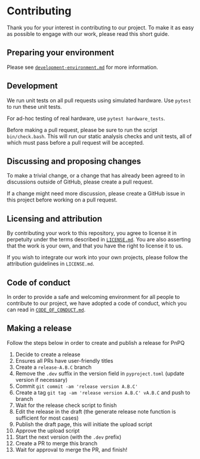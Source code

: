 # Contributing

Thank you for your interest in contributing to our project. To make it as easy as possible to engage with our work, please read this short guide.

## Preparing your environment

Please see [`development-environment.md`](https://github.com/moonshot-nagayama-pj/public-documents/blob/main/engineering/development-environment.md) for more information.

## Development

We run unit tests on all pull requests using simulated hardware. Use `pytest` to run these unit tests.

For ad-hoc testing of real hardware, use `pytest hardware_tests`.

Before making a pull request, please be sure to run the script `bin/check.bash`. This will run our static analysis checks and unit tests, all of which must pass before a pull request will be accepted.

## Discussing and proposing changes

To make a trivial change, or a change that has already been agreed to in discussions outside of GitHub, please create a pull request.

If a change might need more discussion, please create a GitHub issue in this project before working on a pull request.

## Licensing and attribution

By contributing your work to this repository, you agree to license it in perpetuity under the terms described in [`LICENSE.md`](LICENSE.md). You are also asserting that the work is your own, and that you have the right to license it to us.

If you wish to integrate our work into your own projects, please follow the attribution guidelines in `LICENSE.md`.

## Code of conduct

In order to provide a safe and welcoming environment for all people to contribute to our project, we have adopted a code of conduct, which you can read in [`CODE_OF_CONDUCT.md`](CODE_OF_CONDUCT.md).

## Making a release

Follow the steps below in order to create and publish a release for PnPQ

1. Decide to create a release
2. Ensures all PRs have user-friendly titles
3. Create a `release-A.B.C` branch
4. Remove the `.dev` suffix in the version field in `pyproject.toml` (update version if necessary)
5. Commit `git commit -am 'release version A.B.C'`
6. Create a tag `git tag -am 'release version A.B.C' vA.B.C` and push to branch
7. Wait for the release check script to finish
8. Edit the release in the draft (the generate release note function is sufficient for most cases)
9. Publish the draft page, this will initiate the upload script
10. Approve the upload script
11. Start the next version (with the `.dev` prefix)
12. Create a PR to merge this branch
13. Wait for approval to merge the PR, and finish!

